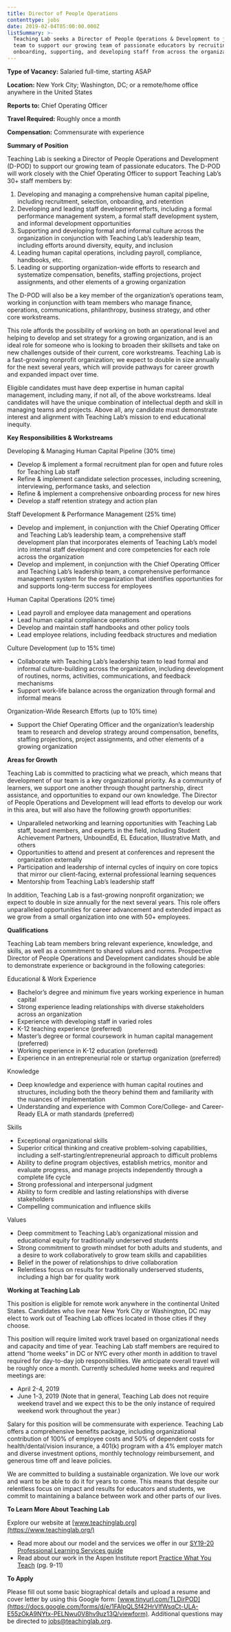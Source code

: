 ```yaml
---
title: Director of People Operations
contenttype: jobs
date: 2019-02-04T05:00:00.000Z
listSummary: >-
  Teaching Lab seeks a Director of People Operations & Development to join our
  team to support our growing team of passionate educators by recruiting,
  onboarding, supporting, and developing staff from across the organization.
---
```

**Type of Vacancy:** Salaried full-time, starting ASAP  

**Location:** New York City; Washington, DC; or a remote/home office anywhere in the United States 

**Reports to:** Chief Operating Officer 

**Travel Required:** Roughly once a month 

**Compensation:** Commensurate with experience 

**Summary of Position**

Teaching Lab is seeking a Director of People Operations and Development (D-POD) to support our growing team of passionate educators. The D-POD will work closely with the Chief Operating Officer to support Teaching Lab’s 30+ staff members by:

1. Developing and managing a comprehensive human capital pipeline, including recruitment, selection, onboarding, and retention
2. Developing and leading staff development efforts, including a formal performance management system, a formal staff development system, and informal development opportunities 
3. Supporting and developing formal and informal culture across the organization in conjunction with Teaching Lab’s leadership team, including efforts around diversity, equity, and inclusion
4. Leading human capital operations, including payroll, compliance, handbooks, etc.
5. Leading or supporting organization-wide efforts to research and systematize compensation, benefits, staffing projections, project assignments, and other elements of a growing organization 

The D-POD will also be a key member of the organization’s operations team, working in conjunction with team members who manage finance, operations, communications, philanthropy, business strategy, and other core workstreams. 

This role affords the possibility of working on both an operational level and helping to develop and set strategy for a growing organization, and is an ideal role for someone who is looking to broaden their skillsets and take on new challenges outside of their current, core workstreams. Teaching Lab is a fast-growing nonprofit organization; we expect to double in size annually for the next several years, which will provide pathways for career growth and expanded impact over time.

Eligible candidates must have deep expertise in human capital management, including many, if not all, of the above workstreams. Ideal candidates will have the unique combination of intellectual depth and skill in managing teams and projects. Above all, any candidate must demonstrate interest and alignment with Teaching Lab’s mission to end educational inequity. 

**Key Responsibilities & Workstreams**

Developing & Managing Human Capital Pipeline (30% time)

* Develop & implement a formal recruitment plan for open and future roles for Teaching Lab staff 
* Refine & implement candidate selection processes, including screening, interviewing, performance tasks, and selection
* Refine & implement a comprehensive onboarding process for new hires
* Develop a staff retention strategy and action plan

Staff Development & Performance Management (25% time)

* Develop and implement, in conjunction with the Chief Operating Officer and Teaching Lab’s leadership team, a comprehensive staff development plan that incorporates elements of Teaching Lab’s model into internal staff development and core competencies for each role across the organization
* Develop and implement, in conjunction with the Chief Operating Officer and Teaching Lab’s leadership team, a comprehensive performance management system for the organization that identifies opportunities for and supports long-term success for employees 

Human Capital Operations (20% time)

* Lead payroll and employee data management and operations
* Lead human capital compliance operations
* Develop and maintain staff handbooks and other policy tools
* Lead employee relations, including feedback structures and mediation 

Culture Development (up to 15% time)

* Collaborate with Teaching Lab’s leadership team to lead formal and informal culture-building across the organization, including development of routines, norms, activities, communications, and feedback mechanisms 
* Support work-life balance across the organization through formal and informal means 

Organization-Wide Research Efforts (up to 10% time)

* Support the Chief Operating Officer and the organization’s leadership team to research and develop strategy around compensation, benefits, staffing projections, project assignments, and other elements of a growing organization 

**Areas for Growth**

Teaching Lab is committed to practicing what we preach, which means that development of our team is a key organizational priority. As a community of learners, we support one another through thought partnership, direct assistance, and opportunities to expand our own knowledge. The Director of People Operations and Development will lead efforts to develop our work in this area, but will also have the following growth opportunities: 

* Unparalleled networking and learning opportunities with Teaching Lab staff, board members, and experts in the field, including Student Achievement Partners, UnboundEd, EL Education, Illustrative Math, and others
* Opportunities to attend and present at conferences and represent the organization externally
* Participation and leadership of internal cycles of inquiry on core topics that mirror our client-facing, external professional learning sequences
* Mentorship from Teaching Lab’s leadership staff

In addition, Teaching Lab is a fast-growing nonprofit organization; we expect to double in size annually for the next several years. This role offers unparalleled opportunities for career advancement and extended impact as we grow from a small organization into one with 50+ employees. 

**Qualifications**

Teaching Lab team members bring relevant experience, knowledge, and skills, as well as a commitment to shared values and norms. Prospective Director of People Operations and Development candidates should be able to demonstrate experience or background in the following categories:

Educational & Work Experience

* Bachelor’s degree and minimum five years working experience in human capital
* Strong experience leading relationships with diverse stakeholders across an organization
* Experience with developing staff in varied roles 
* K-12 teaching experience (preferred)
* Master’s degree or formal coursework in human capital management (preferred) 
* Working experience in K-12 education (preferred) 
* Experience in an entrepreneurial role or startup organization (preferred)

Knowledge 

* Deep knowledge and experience with human capital routines and structures, including both the theory behind them and familiarity with the nuances of implementation
* Understanding and experience with Common Core/College- and Career-Ready ELA or math standards (preferred) 

Skills

* Exceptional organizational skills
* Superior critical thinking and creative problem-solving capabilities, including a self-starting/entrepreneurial approach to difficult problems
* Ability to define program objectives, establish metrics, monitor and evaluate progress, and manage projects independently through a complete life cycle
* Strong professional and interpersonal judgment 
* Ability to form credible and lasting relationships with diverse stakeholders 
* Compelling communication and influence skills

Values

* Deep commitment to Teaching Lab’s organizational mission and educational equity for traditionally underserved students 
* Strong commitment to growth mindset for both adults and students, and a desire to work collaboratively to grow team skills and capabilities 
* Belief in the power of relationships to drive collaboration
* Relentless focus on results for traditionally underserved students, including a high bar for quality work

**Working at Teaching Lab**

This position is eligible for remote work anywhere in the continental United States. Candidates who live near New York City or Washington, DC may elect to work out of Teaching Lab offices located in those cities if they choose. 

This position will require limited work travel based on organizational needs and capacity and time of year. Teaching Lab staff members are required to attend “home weeks” in DC or NYC every other month in addition to travel required for day-to-day job responsibilities. We anticipate overall travel will be roughly once a month. Currently scheduled home weeks and required meetings are:

* April 2-4, 2019
* June 1-3, 2019 (Note that in general, Teaching Lab does not require weekend travel and we expect this to be the only instance of required weekend work throughout the year.)

Salary for this position will be commensurate with experience. Teaching Lab offers a comprehensive benefits package, including organizational contribution of 100% of employee costs and 50% of dependent costs for health/dental/vision insurance, a 401(k) program with a 4% employer match and diverse investment options, monthly technology reimbursement, and generous time off and leave policies.

We are committed to building a sustainable organization. We love our work and want to be able to do it for years to come. This means that despite our relentless focus on impact and results for educators and students, we commit to maintaining a balance between work and other parts of our lives.

**To Learn More About Teaching Lab**

Explore our website at [www.teachinglab.org](https://www.teachinglab.org/)

* Read more about our model and the services we offer in our [SY19-20 Professional Learning Services guide
  ](https://www.dropbox.com/s/tbolveueiy4kbbg/SY19-20%20Teaching%20Lab%20Professional%20Learning%20Services.pdf?dl=0)
* Read about our work in the Aspen Institute report [Practice What You Teach](https://assets.aspeninstitute.org/content/uploads/2017/04/Practice-What-You-Teach.pdf) (pg. 9-11)

**To Apply**

Please fill out some basic biographical details and upload a resume and cover letter by using this Google form: [www.tinyurl.com/TLDirPOD](https://docs.google.com/forms/d/e/1FAIpQLSf42HrVlfWsqCt-ULA-E55zOkA9NYtx-PELNwu0V8hv9uz13Q/viewform). Additional questions may be directed to jobs@teachinglab.org.
